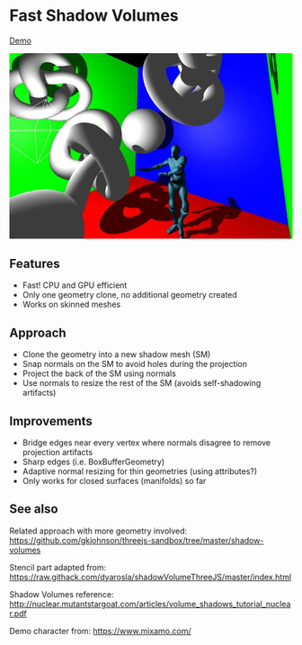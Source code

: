 
# Fast Shadow Volumes

[Demo](https://madblade.github.io/shadow-volume/)

![](https://raw.githubusercontent.com/madblade/shadow-volume/master/img/capture.jpg)

## Features
- Fast! CPU and GPU efficient
- Only one geometry clone, no additional geometry created
- Works on skinned meshes

## Approach
- Clone the geometry into a new shadow mesh (SM)
- Snap normals on the SM to avoid holes during the projection
- Project the back of the SM using normals
- Use normals to resize the rest of the SM (avoids self-shadowing artifacts)

## Improvements
- Bridge edges near every vertex where normals disagree to remove projection artifacts
- Sharp edges (i.e. BoxBufferGeometry)
- Adaptive normal resizing for thin geometries (using attributes?)
- Only works for closed surfaces (manifolds) so far

## See also

Related approach with more geometry involved:
https://github.com/gkjohnson/threejs-sandbox/tree/master/shadow-volumes

Stencil part adapted from:
https://raw.githack.com/dyarosla/shadowVolumeThreeJS/master/index.html

Shadow Volumes reference:
http://nuclear.mutantstargoat.com/articles/volume_shadows_tutorial_nuclear.pdf

Demo character from:
https://www.mixamo.com/
